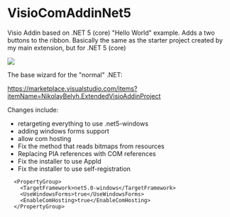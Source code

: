 # VisioComAddinNet5
Visio Addin based on .NET 5 (core) "Hello World" example. Adds a two buttons to the ribbon.
Basically the same as the starter project created by my main extension, but for .NET 5 (core)

![](https://i.paste.pics/944464cd1fc1a9999dfcc8912c9920a0.png)

The base wizard for the "normal" .NET:

https://marketplace.visualstudio.com/items?itemName=NikolayBelyh.ExtendedVisioAddinProject

Changes include:
- retargeting everything to use .net5-windows
- adding windows forms support
- allow com hosting
- Fix the method that reads bitmaps from resources
- Replacing PIA references with COM references
- Fix the installer to use AppId
- Fix the installer to use self-registration
```
  <PropertyGroup>
    <TargetFramework>net5.0-windows</TargetFramework>
    <UseWindowsForms>true</UseWindowsForms>
    <EnableComHosting>true</EnableComHosting>
  </PropertyGroup>
```
